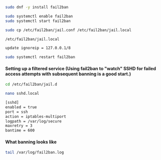```sh
sudo dnf -y install fail2ban
```
```sh
sudo systemctl enable fail2ban
sudo systemctl start fail2ban
```
```sh
sudo cp /etc/fail2ban/jail.conf /etc/fail2ban/jail.local
```
```sh
/etc/fail2ban/jail.local

update ignoreip = 127.0.0.1/8 
```
```sh
sudo systemctl restart fail2ban
```

#### Setting up a filtered service (Using fail2ban to "watch" SSHD for failed access attempts with subsequent banning is a good start.)
```sh
cd /etc/fail2ban/jail.d
```
```sh
nano sshd.local
```
```sh
[sshd]
enabled = true
port = ssh
action = iptables-multiport
logpath = /var/log/secure
maxretry = 3
bantime = 600
```
#### What banning looks like

```sh
tail /var/log/fail2ban.log
```
